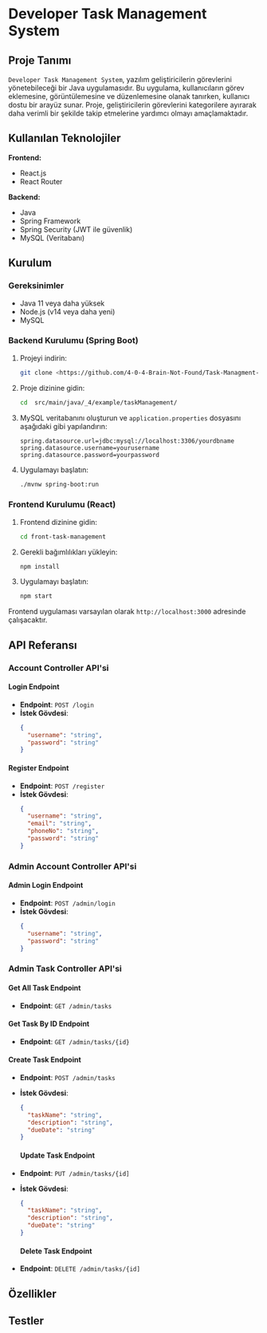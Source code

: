# Developer Task Management System

## Proje Tanımı
`Developer Task Management System`, yazılım geliştiricilerin görevlerini yönetebileceği bir Java uygulamasıdır. Bu uygulama, kullanıcıların görev eklemesine, görüntülemesine ve düzenlemesine olanak tanırken, kullanıcı dostu bir arayüz sunar. Proje, geliştiricilerin görevlerini kategorilere ayırarak daha verimli bir şekilde takip etmelerine yardımcı olmayı amaçlamaktadır.

## Kullanılan Teknolojiler

**Frontend:**
- React.js
- React Router

**Backend:**
- Java
- Spring Framework
- Spring Security (JWT ile güvenlik)
- MySQL (Veritabanı)

## Kurulum

### Gereksinimler

- Java 11 veya daha yüksek
- Node.js (v14 veya daha yeni)
- MySQL


### Backend Kurulumu (Spring Boot)

1. Projeyi indirin:
    ```bash
    git clone <https://github.com/4-0-4-Brain-Not-Found/Task-Managment-System.git>
    ```

2. Proje dizinine gidin:
    ```bash
    cd  src/main/java/_4/example/taskManagement/

    ```

3. MySQL veritabanını oluşturun ve `application.properties` dosyasını aşağıdaki gibi yapılandırın:
    ```properties
    spring.datasource.url=jdbc:mysql://localhost:3306/yourdbname
    spring.datasource.username=yourusername
    spring.datasource.password=yourpassword
    ```

4. Uygulamayı başlatın:
    ```bash
    ./mvnw spring-boot:run
    ```

### Frontend Kurulumu (React)

1. Frontend dizinine gidin:
    ```bash
    cd front-task-management
    ```

2. Gerekli bağımlılıkları yükleyin:
    ```bash
    npm install
    ```

3. Uygulamayı başlatın:
    ```bash
    npm start
    ```

Frontend uygulaması varsayılan olarak `http://localhost:3000` adresinde çalışacaktır.

## API Referansı

### Account Controller API'si

#### Login Endpoint

- **Endpoint**: `POST /login`
- **İstek Gövdesi**:
    ```json
    {
      "username": "string",
      "password": "string"
    }
    ```

#### Register Endpoint

- **Endpoint**: `POST /register`
- **İstek Gövdesi**:
    ```json
    {
      "username": "string",
      "email": "string",
      "phoneNo": "string",
      "password": "string"
    }
    ```
### Admin Account Controller API'si
#### Admin Login Endpoint

- **Endpoint**: `POST /admin/login`
- **İstek Gövdesi**:
    ```json
    {
      "username": "string",
      "password": "string"
    }
    ```
### Admin Task Controller API'si
#### Get All Task Endpoint
- **Endpoint**: `GET /admin/tasks`

#### Get Task By ID Endpoint
- **Endpoint**: `GET /admin/tasks/{id}`

#### Create Task Endpoint

- **Endpoint**: `POST /admin/tasks`
- **İstek Gövdesi**:
    ```json
    {
      "taskName": "string",
      "description": "string",
      "dueDate": "string"
    }
    ```
  #### Update Task Endpoint

- **Endpoint**: `PUT /admin/tasks/{id]`
- **İstek Gövdesi**:
    ```json
    {
      "taskName": "string",
      "description": "string",
      "dueDate": "string"
    }
  
    ```
  #### Delete Task Endpoint

- **Endpoint**: `DELETE /admin/tasks/{id]`

## Özellikler



## Testler



